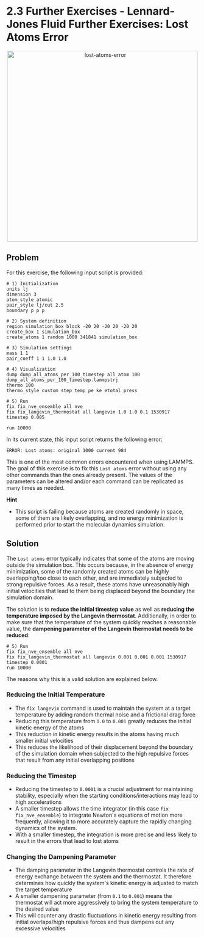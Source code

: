 # 2.3 Further Exercises - Lennard-Jones Fluid Further Exercises: Lost Atoms Error

<p align="center">
  <img src="https://github.com/c-vandenberg/lammps-tutorials/assets/60201356/bcdf929d-c941-45fd-9ded-7d1945a0e104" alt="lost-atoms-error" width="500" />
</p>

## Problem
For this exercise, the following input script is provided:

```
# 1) Initialization
units lj
dimension 3
atom_style atomic
pair_style lj/cut 2.5
boundary p p p

# 2) System definition
region simulation_box block -20 20 -20 20 -20 20
create_box 1 simulation_box
create_atoms 1 random 1000 341841 simulation_box

# 3) Simulation settings
mass 1 1
pair_coeff 1 1 1.0 1.0

# 4) Visualization
dump dump_all_atoms_per_100_timestep all atom 100 dump_all_atoms_per_100_timestep.lammpstrj
thermo 100
thermo_style custom step temp pe ke etotal press

# 5) Run
fix fix_nve_ensemble all nve
fix fix_langevin_thermostat all langevin 1.0 1.0 0.1 1530917
timestep 0.005

run 10000
```

In its current state, this input script returns the following error:

```
ERROR: Lost atoms: original 1000 current 984
```

This is one of the most common errors encountered when using LAMMPS. The goal of this exercise is to fix this `Lost atoms` error without using any other commands than the ones already present. The values of the parameters can be altered and/or each command can be replicated as many times as needed.

**Hint**
* This script is failing because atoms are created randomly in space, some of them are likely overlapping, and no energy minimization is performed prior to start the molecular dynamics simulation.

## Solution
The `Lost atoms` error typically indicates that some of the atoms are moving outside the simulation box. This occurs because, in the absence of energy minimization, some of the randomly created atoms can be highly overlapping/too close to each other, and are immediately subjected to strong repulsive forces. As a result, these atoms have unreasonably high initial velocities that lead to them being displaced beyond the boundary the simulation domain.

The solution is to **reduce the initial timestep value** as well as **reducing the temperature imposed by the Langevin thermostat**. Additionally, in order to make sure that the temperature of the system quickly reaches a reasonable value, the **dampening parameter of the Langevin thermostat needs to be reduced**:

```
# 5) Run
fix fix_nve_ensemble all nve
fix fix_langevin_thermostat all langevin 0.001 0.001 0.001 1530917
timestep 0.0001
run 10000
```

The reasons why this is a valid solution are explained below.

### Reducing the Initial Temperature
* The `fix langevin` command is used to maintain the system at a target temperature by adding random thermal noise and a frictional drag force
* Reducing this temperature from `1.0` to `0.001` greatly reduces the initial kinetic energy of the atoms
* This reduction in kinetic energy results in the atoms having much smaller initial velocities
* This reduces the likelihood of their displacement beyond the boundary of the simulation domain when subjected to the high repulsive forces that result from any initial overlapping positions

### Reducing the Timestep
* Reducing the timestep to `0.0001` is a crucial adjustment for maintaining stability, especially when the starting conditions/interactions may lead to high accelerations
* A smaller timestep allows the time integrator (in this case `fix fix_nve_ensemble`) to integrate Newton's equations of motion more frequently, allowing it to more accurately capture the rapidly changing dynamics of the system. 
* With a smaller timestep, the integration is more precise and less likely to result in the errors that lead to lost atoms

### Changing the Dampening Parameter
* The damping parameter in the Langevin thermostat controls the rate of energy exchange between the system and the thermostat. It therefore determines how quickly the system's kinetic energy is adjusted to match the target temperature
* A smaller dampening parameter (from `0.1` to `0.001`) means the thermostat will act more aggressively to bring the system temperature to the desired value
* This will counter any drastic fluctuations in kinetic energy resulting from initial overlaps/high repulsive forces and thus dampens out any excessive velocities



